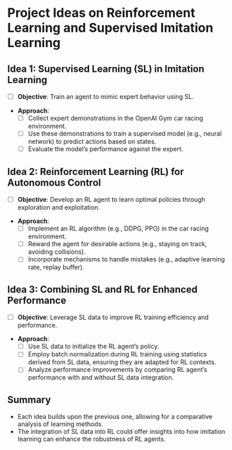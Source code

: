 
# Project Ideas on Reinforcement Learning and Supervised Imitation Learning

## Idea 1: Supervised Learning (SL) in Imitation Learning
- [ ] **Objective**: Train an agent to mimic expert behavior using SL.
- **Approach**:
  - [ ] Collect expert demonstrations in the OpenAI Gym car racing environment.
  - [ ] Use these demonstrations to train a supervised model (e.g., neural network) to predict actions based on states.
  - [ ] Evaluate the model’s performance against the expert.

## Idea 2: Reinforcement Learning (RL) for Autonomous Control
- [ ] **Objective**: Develop an RL agent to learn optimal policies through exploration and exploitation.
- **Approach**:
  - [ ] Implement an RL algorithm (e.g., DDPG, PPO) in the car racing environment.
  - [ ] Reward the agent for desirable actions (e.g., staying on track, avoiding collisions).
  - [ ] Incorporate mechanisms to handle mistakes (e.g., adaptive learning rate, replay buffer).

## Idea 3: Combining SL and RL for Enhanced Performance
- [ ] **Objective**: Leverage SL data to improve RL training efficiency and performance.
- **Approach**:
  - [ ] Use SL data to initialize the RL agent’s policy.
  - [ ] Employ batch normalization during RL training using statistics derived from SL data, ensuring they are adapted for RL contexts.
  - [ ] Analyze performance improvements by comparing RL agent’s performance with and without SL data integration.

## Summary
- Each idea builds upon the previous one, allowing for a comparative analysis of learning methods.
- The integration of SL data into RL could offer insights into how imitation learning can enhance the robustness of RL agents.
